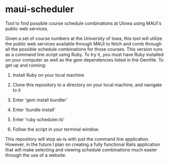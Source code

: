 # maui-scheduler
Tool to find possible course schedule combinations at UIowa using MAUI's public web services.

Given a set of course numbers at the University of Iowa, this tool will utilize the public web services available through MAUI to fetch and comb through all the possible schedule combinations for those courses. This version runs as a command line script using Ruby. To try it, you must have Ruby installed on your computer as well as the gem dependencies listed in the Gemfile. To get up and running:

1) Install Ruby on your local machine

2) Clone this repository to a directory on your local machine, and navigate to it

3) Enter 'gem install bundler'

4) Enter 'bundle install'

5) Enter 'ruby scheduler.rb'

6) Follow the script in your terminal window.


This repository will stop as-is with just the command line application. However, in the future I plan on creating a fully functional Rails application that will make selecting and viewing schedule combinations much easier through the use of a website.
